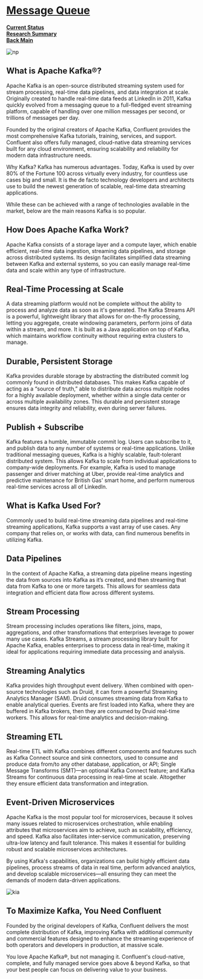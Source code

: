 # **[Message Queue](https://www.confluent.io/what-is-apache-kafka/)**

**[Current Status](../../development/status/weekly/current_status.md)**\
**[Research Summary](./research_summary.md)**\
**[Back Main](../../README.md)**

![np](https://cdn.prod.website-files.com/65a5be30bf4809bb3a2e8aff/65de6a24f3bc7cfdb5711e46_ethernet2.jpeg)

## What is Apache Kafka®?

Apache Kafka is an open-source distributed streaming system used for stream processing, real-time data pipelines, and data integration at scale. Originally created to handle real-time data feeds at LinkedIn in 2011, Kafka quickly evolved from a messaging queue to a full-fledged event streaming platform, capable of handling over one million messages per second, or trillions of messages per day.

Founded by the original creators of Apache Kafka, Confluent provides the most comprehensive Kafka tutorials, training, services, and support. Confluent also offers fully managed, cloud-native data streaming services built for any cloud environment, ensuring scalability and reliability for modern data infrastructure needs.

Why Kafka?
Kafka has numerous advantages. Today, Kafka is used by over 80% of the Fortune 100 across virtually every industry, for countless use cases big and small. It is the de facto technology developers and architects use to build the newest generation of scalable, real-time data streaming applications.

While these can be achieved with a range of technologies available in the market, below are the main reasons Kafka is so popular.

## How Does Apache Kafka Work?

Apache Kafka consists of a storage layer and a compute layer, which enable efficient, real-time data ingestion, streaming data pipelines, and storage across distributed systems. Its design facilitates simplified data streaming between Kafka and external systems, so you can easily manage real-time data and scale within any type of infrastructure.

## Real-Time Processing at Scale

A data streaming platform would not be complete without the ability to process and analyze data as soon as it's generated. The Kafka Streams API is a powerful, lightweight library that allows for on-the-fly processing, letting you aggregate, create windowing parameters, perform joins of data within a stream, and more. It is built as a Java application on top of Kafka, which maintains workflow continuity without requiring extra clusters to manage.

## Durable, Persistent Storage

Kafka provides durable storage by abstracting the distributed commit log commonly found in distributed databases. This makes Kafka capable of acting as a “source of truth,” able to distribute data across multiple nodes for a highly available deployment, whether within a single data center or across multiple availability zones. This durable and persistent storage ensures data integrity and reliability, even during server failures.

## Publish + Subscribe

Kafka features a humble, immutable commit log. Users can subscribe to it, and publish data to any number of systems or real-time applications. Unlike traditional messaging queues, Kafka is a highly scalable, fault-tolerant distributed system. This allows Kafka to scale from individual applications to company-wide deployments. For example, Kafka is used to manage passenger and driver matching at Uber, provide real-time analytics and predictive maintenance for British Gas' smart home, and perform numerous real-time services across all of LinkedIn.

## What is Kafka Used For?

Commonly used to build real-time streaming data pipelines and real-time streaming applications, Kafka supports a vast array of use cases. Any company that relies on, or works with data, can find numerous benefits in utilizing Kafka.

## Data Pipelines

In the context of Apache Kafka, a streaming data pipeline means ingesting the data from sources into Kafka as it’s created, and then streaming that data from Kafka to one or more targets. This allows for seamless data integration and efficient data flow across different systems.

## Stream Processing

Stream processing includes operations like filters, joins, maps, aggregations, and other transformations that enterprises leverage to power many use cases. Kafka Streams, a stream processing library built for Apache Kafka, enables enterprises to process data in real-time, making it ideal for applications requiring immediate data processing and analysis.

## Streaming Analytics

Kafka provides high throughput event delivery. When combined with open-source technologies such as Druid, it can form a powerful Streaming Analytics Manager (SAM). Druid consumes streaming data from Kafka to enable analytical queries. Events are first loaded into Kafka, where they are buffered in Kafka brokers, then they are consumed by Druid real-time workers. This allows for real-time analytics and decision-making.

## Streaming ETL

Real-time ETL with Kafka combines different components and features such as Kafka Connect source and sink connectors, used to consume and produce data from/to any other database, application, or API; Single Message Transforms (SMT)—an optional Kafka Connect feature; and Kafka Streams for continuous data processing in real-time at scale. Altogether they ensure efficient data transformation and integration.

## Event-Driven Microservices

Apache Kafka is the most popular tool for microservices, because it solves many issues related to microservices orchestration, while enabling attributes that microservices aim to achieve, such as scalability, efficiency, and speed. Kafka also facilitates inter-service communication, preserving ultra-low latency and fault tolerance. This makes it essential for building robust and scalable microservices architectures.

By using Kafka's capabilities, organizations can build highly efficient data pipelines, process streams of data in real time, perform advanced analytics, and develop scalable microservices—all ensuring they can meet the demands of modern data-driven applications.

![kia](https://images.ctfassets.net/8vofjvai1hpv/4SLkmj6QrpolaVpL0c0bVX/0441ec6dad62ee7c40559653ae9aaec1/kafka_keyword_diagram.svg)

## To Maximize Kafka, You Need Confluent

Founded by the original developers of Kafka, Confluent delivers the most complete distribution of Kafka, improving Kafka with additional community and commercial features designed to enhance the streaming experience of both operators and developers in production, at massive scale.

You love Apache Kafka®, but not managing it. Confluent's cloud-native, complete, and fully managed service goes above & beyond Kafka, so that your best people can focus on delivering value to your business.

